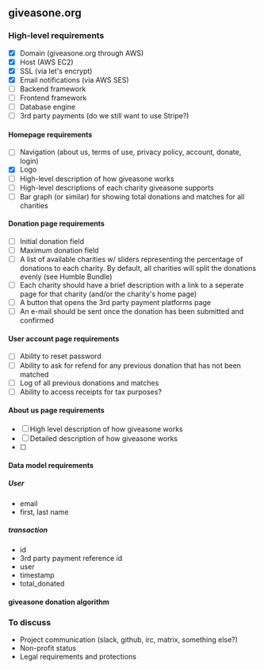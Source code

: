 ## giveasone.org

### High-level requirements
- [x] Domain (giveasone.org through AWS)
- [x] Host (AWS EC2)
- [x] SSL (via let's encrypt)
- [x] Email notifications (via AWS SES)
- [ ] Backend framework
- [ ] Frontend framework
- [ ] Database engine
- [ ] 3rd party payments (do we still want to use Stripe?)

#### Homepage requirements
- [ ] Navigation (about us, terms of use, privacy policy, account, donate, login)
- [x] Logo
- [ ] High-level description of how giveasone works
- [ ] High-level descriptions of each charity giveasone supports
- [ ] Bar graph (or similar) for showing total donations and matches for all charities

#### Donation page requirements
- [ ] Initial donation field
- [ ] Maximum donation field
- [ ] A list of available charities w/ sliders representing the percentage of donations to each charity. By default, all charities will split the donations evenly (see Humble Bundle)
- [ ] Each charity should have a brief description with a link to a seperate page for that charity (and/or the charity's home page)
- [ ] A button that opens the 3rd party payment platforms page
- [ ] An e-mail should be sent once the donation has been submitted and confirmed

#### User account page requirements
- [ ] Ability to reset password
- [ ] Ability to ask for refend for any previous donation that has not been matched
- [ ] Log of all previous donations and matches
- [ ] Ability to access receipts for tax purposes?

#### About us page requirements
- [ ] High level description of how giveasone works
- [ ] Detailed description of how giveasone works
- [ ]

#### Data model requirements
##### User
* email
* first, last name

##### transaction
* id
* 3rd party payment reference id
* user
* timestamp
* total_donated

#### giveasone donation algorithm


### To discuss
* Project communication (slack, github, irc, matrix, something else?)
* Non-profit status
* Legal requirements and protections
